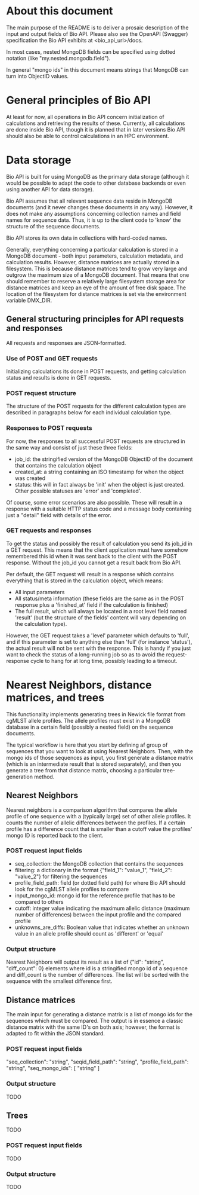 # About this document
The main purpose of the README is to deliver a prosaic description of the input and output fields of Bio API. Please also see the OpenAPI (Swagger) specification the Bio API exhibits at <bio_api_url>/docs.

In most cases, nested MongoDB fields can be specified using dotted notation (like "my.nested.mongodb.field").

In general "mongo ids" in this document means strings that MongoDB can turn into ObjectID values.

# General principles of Bio API
At least for now, all operations in Bio API concern initialization of calculations and retrieving the results of these. Currently, all calculations are done inside Bio API, though it is planned that in later versions Bio API should also be able to control calculations in an HPC environment.

# Data storage
Bio API is built for using MongoDB as the primary data storage (although it would be possible to adapt the code to other database backends or even using another API for data storage).

Bio API assumes that all relevant sequence data reside in MongoDB documents (and it never changes these documents in any way). However, it does not make any assumptions concerning collection names and field names for sequence data. Thus, it is up to the client code to 'know' the structure of the sequence documents.

Bio API stores its own data in collections with hard-coded names.

Generally, everything concerning a particular calculation is stored in a MongoDB document - both input parameters, calculation metadata, and calculation results. However, distance matrices are actually stored in a filesystem. This is because distance matrices tend to grow very large and outgrow the maximum size of a MongoDB document. That means that one should remember to reserve a relatively large filesystem storage area for distance matrices and keep an eye of the amount of free disk space. The location of the filesystem for distance matrices is set via the environment variable DMX_DIR.

## General structuring principles for API requests and responses
All requests and responses are JSON-formatted.

### Use of POST and GET requests
Initializing calculations its done in POST requests, and getting calculation status and results is done in GET requests.

### POST request structure
The structure of the POST requests for the different calculation types are described in paragraphs below for each individual calculation type.

### Responses to POST requests
For now, the responses to all successful POST requests are structured in the same way and consist of just these three fields:

- job_id: the stringified version of the MongoDB ObjectID of the document that contains the calculation object
- created_at: a string containing an ISO timestamp for when the object was created
- status: this will in fact always be 'init' when the object is just created. Other possible statuses are 'error' and 'completed'.

Of course, some error scenarios are also possible. These will result in a response with a suitable HTTP status code and a message body containing just a "detail" field with details of the error.

### GET requests and responses
To get the status and possibly the result of calculation you send its job_id in a GET request. This means that the client application must have somehow remembered this id when it was sent back to the client with the POST response. Without the job_id you cannot get a result back from Bio API.

Per default, the GET request will result in a response which contains everything that is stored in the calculation object, which means:
- All input parameters
- All status/meta information (these fields are the same as in the POST response plus a 'finished_at' field if the calculation is finished)
- The full result, which will always be located in a root level field named 'result' (but the structure of the fields' content will vary depending on the calculation type).

However, the GET request takes a 'level' parameter which defaults to 'full', and if this parameter is set to anything else than 'full' (for instance 'status'), the actual result will not be sent with the response. This is handy if you just want to check the status of a long-running job so as to avoid the request-response cycle to hang for at long time, possibly leading to a timeout.

# Nearest Neighbors, distance matrices, and trees
This functionality implements generating trees in Newick file format from cgMLST allele profiles. The allele profiles must exist in a MongoDB database in a certain field (possibly a nested field) on the sequence documents.

The typical workflow is here that you start by defining af group of sequences that you want to look at using Nearest Neighbors. Then, with the mongo ids of those sequences as input, you first generate a distance matrix (which is an intermediate result that is stored separately), and then you generate a tree from that distance matrix, choosing a particular tree-generation method.

## Nearest Neighbors
Nearest neighbors is a comparison algorithm that compares the allele profile of one sequence with a (typically large) set of other allele profiles. It counts the number of allelic differences between the profiles. If a certain profile has a difference count that is smaller than a cutoff value the profiles' mongo ID is reported back to the client.

### POST request input fields
- seq_collection: the MongoDB collection that contains the sequences
- filtering: a dictionary in the format {"field_1": "value_1", "field_2": "value_2"} for filtering the sequences
- profile_field_path: field (or dotted field path) for where Bio API should look for the cgMLST allele profiles to compare
- input_mongo_id: mongo id for the reference profile that has to be compared to others
- cutoff: integer value indicating the maximum allelic distance (maximum number of differences) between the input profile and the compared profile
- unknowns_are_diffs: Boolean value that indicates whether an unknown value in an allele profile should count as 'different' or 'equal'

### Output structure
Nearest Neighbors will output its result as a list of {"id": "string", "diff_count": 0} elements where id is a stringified mongo id of a sequence and diff_count is the number of differences. The list will be sorted with the sequence with the smallest difference first.

## Distance matrices
The main input for generating a distance matrix is a list of mongo ids for the sequences which must be compared. The output is in essence a classic distance matrix with the same ID's on both axis; however, the format is adapted to fit within the JSON standard.

### POST request input fields
"seq_collection": "string",
  "seqid_field_path": "string",
  "profile_field_path": "string",
  "seq_mongo_ids": [
    "string"
  ]

### Output structure
TODO

## Trees
TODO

### POST request input fields
TODO

### Output structure
TODO

